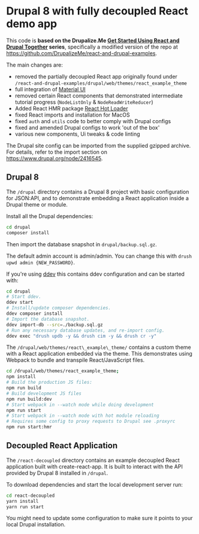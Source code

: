 # Drupal 8 with fully decoupled React demo app

This code is **based on the Drupalize.Me [Get Started Using React and Drupal Together](https://drupalize.me/series/drupal-8-and-reactjs) series**, specifically a modified version of the repo at https://github.com/DrupalizeMe/react-and-drupal-examples.

The main changes are:
- removed the partially decoupled React app originally found under `/react-and-drupal-examples/drupal/web/themes/react_example_theme`
- full integration of [Material UI](https://material-ui.com/)
- removed certain React components that demonstrated intermediate tutorial progress (`NodeListOnly` & `NodeReadWriteReducer`)
- Added React HMR package [React Hot Loader](https://github.com/gaearon/react-hot-loader)
- fixed React imports and installation for MacOS
- fixed `auth` and `utils` code to better comply with Drupal configs
- fixed and amended Drupal configs to work 'out of the box'
- various new components, Ui tweaks & code linting

The Drupal site config can be imported from the supplied gzipped archive. For details, refer to the import section on https://www.drupal.org/node/2416545.

## Drupal 8

The `/drupal` directory contains a Drupal 8 project with basic configuration for JSON:API, and to demonstrate embedding a React application inside a Drupal theme or module.

Install all the Drupal dependencies:

```bash
cd drupal
composer install
```

Then import the database snapshot in `drupal/backup.sql.gz`.

The default admin account is admin/admin. You can change this with `drush upwd admin {NEW_PASSWORD}`.

If you're using [ddev](https://ddev.readthedocs.io/en/stable/) this contains ddev configuration and can be started with:

```bash
cd drupal
# Start ddev.
ddev start
# Install/update composer dependencies.
ddev composer install
# Import the database snapshot.
ddev import-db --src=./backup.sql.gz
# Run any necessary database updates, and re-import config.
ddev exec "drush updb -y && drush cim -y && drush cr -y"
```

The `/drupal/web/themes/react\_example\_theme/` contains a custom theme with a React application embedded via the theme. This demonstrates using Webpack to bundle and transpile React/JavaScript files.

```bash
cd /drupal/web/themes/react_example_theme;
npm install
# Build the production JS files:
npm run build
# Build development JS files
npm run build:dev
# Start webpack in --watch mode while doing development
npm run start
# Start webpack in --watch mode with hot module reloading
# Requires some config to proxy requests to Drupal see .proxyrc
npm run start:hmr
```

## Decoupled React Application

The `/react-decoupled` directory contains an example decoupled React application built with create-react-app. It is built to interact with the API provided by Drupal 8 installed in `/drupal`.

To download dependencies and start the local development server run:

```bash
cd react-decoupled
yarn install
yarn run start
```

You might need to update some configuration to make sure it points to your local Drupal installation.
